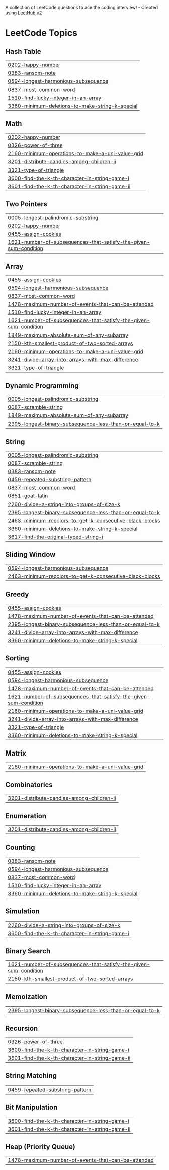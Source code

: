 A collection of LeetCode questions to ace the coding interview! - Created using [LeetHub v2](https://github.com/arunbhardwaj/LeetHub-2.0)
<!---LeetCode Topics Start-->
# LeetCode Topics
## Hash Table
|  |
| ------- |
| [0202-happy-number](https://github.com/om453/DSA_problems_leetcode/tree/master/0202-happy-number) |
| [0383-ransom-note](https://github.com/om453/DSA_problems_leetcode/tree/master/0383-ransom-note) |
| [0594-longest-harmonious-subsequence](https://github.com/om453/DSA_problems_leetcode/tree/master/0594-longest-harmonious-subsequence) |
| [0837-most-common-word](https://github.com/om453/DSA_problems_leetcode/tree/master/0837-most-common-word) |
| [1510-find-lucky-integer-in-an-array](https://github.com/om453/DSA_problems_leetcode/tree/master/1510-find-lucky-integer-in-an-array) |
| [3360-minimum-deletions-to-make-string-k-special](https://github.com/om453/DSA_problems_leetcode/tree/master/3360-minimum-deletions-to-make-string-k-special) |
## Math
|  |
| ------- |
| [0202-happy-number](https://github.com/om453/DSA_problems_leetcode/tree/master/0202-happy-number) |
| [0326-power-of-three](https://github.com/om453/DSA_problems_leetcode/tree/master/0326-power-of-three) |
| [2160-minimum-operations-to-make-a-uni-value-grid](https://github.com/om453/DSA_problems_leetcode/tree/master/2160-minimum-operations-to-make-a-uni-value-grid) |
| [3201-distribute-candies-among-children-ii](https://github.com/om453/DSA_problems_leetcode/tree/master/3201-distribute-candies-among-children-ii) |
| [3321-type-of-triangle](https://github.com/om453/DSA_problems_leetcode/tree/master/3321-type-of-triangle) |
| [3600-find-the-k-th-character-in-string-game-i](https://github.com/om453/DSA_problems_leetcode/tree/master/3600-find-the-k-th-character-in-string-game-i) |
| [3601-find-the-k-th-character-in-string-game-ii](https://github.com/om453/DSA_problems_leetcode/tree/master/3601-find-the-k-th-character-in-string-game-ii) |
## Two Pointers
|  |
| ------- |
| [0005-longest-palindromic-substring](https://github.com/om453/DSA_problems_leetcode/tree/master/0005-longest-palindromic-substring) |
| [0202-happy-number](https://github.com/om453/DSA_problems_leetcode/tree/master/0202-happy-number) |
| [0455-assign-cookies](https://github.com/om453/DSA_problems_leetcode/tree/master/0455-assign-cookies) |
| [1621-number-of-subsequences-that-satisfy-the-given-sum-condition](https://github.com/om453/DSA_problems_leetcode/tree/master/1621-number-of-subsequences-that-satisfy-the-given-sum-condition) |
## Array
|  |
| ------- |
| [0455-assign-cookies](https://github.com/om453/DSA_problems_leetcode/tree/master/0455-assign-cookies) |
| [0594-longest-harmonious-subsequence](https://github.com/om453/DSA_problems_leetcode/tree/master/0594-longest-harmonious-subsequence) |
| [0837-most-common-word](https://github.com/om453/DSA_problems_leetcode/tree/master/0837-most-common-word) |
| [1478-maximum-number-of-events-that-can-be-attended](https://github.com/om453/DSA_problems_leetcode/tree/master/1478-maximum-number-of-events-that-can-be-attended) |
| [1510-find-lucky-integer-in-an-array](https://github.com/om453/DSA_problems_leetcode/tree/master/1510-find-lucky-integer-in-an-array) |
| [1621-number-of-subsequences-that-satisfy-the-given-sum-condition](https://github.com/om453/DSA_problems_leetcode/tree/master/1621-number-of-subsequences-that-satisfy-the-given-sum-condition) |
| [1849-maximum-absolute-sum-of-any-subarray](https://github.com/om453/DSA_problems_leetcode/tree/master/1849-maximum-absolute-sum-of-any-subarray) |
| [2150-kth-smallest-product-of-two-sorted-arrays](https://github.com/om453/DSA_problems_leetcode/tree/master/2150-kth-smallest-product-of-two-sorted-arrays) |
| [2160-minimum-operations-to-make-a-uni-value-grid](https://github.com/om453/DSA_problems_leetcode/tree/master/2160-minimum-operations-to-make-a-uni-value-grid) |
| [3241-divide-array-into-arrays-with-max-difference](https://github.com/om453/DSA_problems_leetcode/tree/master/3241-divide-array-into-arrays-with-max-difference) |
| [3321-type-of-triangle](https://github.com/om453/DSA_problems_leetcode/tree/master/3321-type-of-triangle) |
## Dynamic Programming
|  |
| ------- |
| [0005-longest-palindromic-substring](https://github.com/om453/DSA_problems_leetcode/tree/master/0005-longest-palindromic-substring) |
| [0087-scramble-string](https://github.com/om453/DSA_problems_leetcode/tree/master/0087-scramble-string) |
| [1849-maximum-absolute-sum-of-any-subarray](https://github.com/om453/DSA_problems_leetcode/tree/master/1849-maximum-absolute-sum-of-any-subarray) |
| [2395-longest-binary-subsequence-less-than-or-equal-to-k](https://github.com/om453/DSA_problems_leetcode/tree/master/2395-longest-binary-subsequence-less-than-or-equal-to-k) |
## String
|  |
| ------- |
| [0005-longest-palindromic-substring](https://github.com/om453/DSA_problems_leetcode/tree/master/0005-longest-palindromic-substring) |
| [0087-scramble-string](https://github.com/om453/DSA_problems_leetcode/tree/master/0087-scramble-string) |
| [0383-ransom-note](https://github.com/om453/DSA_problems_leetcode/tree/master/0383-ransom-note) |
| [0459-repeated-substring-pattern](https://github.com/om453/DSA_problems_leetcode/tree/master/0459-repeated-substring-pattern) |
| [0837-most-common-word](https://github.com/om453/DSA_problems_leetcode/tree/master/0837-most-common-word) |
| [0851-goat-latin](https://github.com/om453/DSA_problems_leetcode/tree/master/0851-goat-latin) |
| [2260-divide-a-string-into-groups-of-size-k](https://github.com/om453/DSA_problems_leetcode/tree/master/2260-divide-a-string-into-groups-of-size-k) |
| [2395-longest-binary-subsequence-less-than-or-equal-to-k](https://github.com/om453/DSA_problems_leetcode/tree/master/2395-longest-binary-subsequence-less-than-or-equal-to-k) |
| [2463-minimum-recolors-to-get-k-consecutive-black-blocks](https://github.com/om453/DSA_problems_leetcode/tree/master/2463-minimum-recolors-to-get-k-consecutive-black-blocks) |
| [3360-minimum-deletions-to-make-string-k-special](https://github.com/om453/DSA_problems_leetcode/tree/master/3360-minimum-deletions-to-make-string-k-special) |
| [3617-find-the-original-typed-string-i](https://github.com/om453/DSA_problems_leetcode/tree/master/3617-find-the-original-typed-string-i) |
## Sliding Window
|  |
| ------- |
| [0594-longest-harmonious-subsequence](https://github.com/om453/DSA_problems_leetcode/tree/master/0594-longest-harmonious-subsequence) |
| [2463-minimum-recolors-to-get-k-consecutive-black-blocks](https://github.com/om453/DSA_problems_leetcode/tree/master/2463-minimum-recolors-to-get-k-consecutive-black-blocks) |
## Greedy
|  |
| ------- |
| [0455-assign-cookies](https://github.com/om453/DSA_problems_leetcode/tree/master/0455-assign-cookies) |
| [1478-maximum-number-of-events-that-can-be-attended](https://github.com/om453/DSA_problems_leetcode/tree/master/1478-maximum-number-of-events-that-can-be-attended) |
| [2395-longest-binary-subsequence-less-than-or-equal-to-k](https://github.com/om453/DSA_problems_leetcode/tree/master/2395-longest-binary-subsequence-less-than-or-equal-to-k) |
| [3241-divide-array-into-arrays-with-max-difference](https://github.com/om453/DSA_problems_leetcode/tree/master/3241-divide-array-into-arrays-with-max-difference) |
| [3360-minimum-deletions-to-make-string-k-special](https://github.com/om453/DSA_problems_leetcode/tree/master/3360-minimum-deletions-to-make-string-k-special) |
## Sorting
|  |
| ------- |
| [0455-assign-cookies](https://github.com/om453/DSA_problems_leetcode/tree/master/0455-assign-cookies) |
| [0594-longest-harmonious-subsequence](https://github.com/om453/DSA_problems_leetcode/tree/master/0594-longest-harmonious-subsequence) |
| [1478-maximum-number-of-events-that-can-be-attended](https://github.com/om453/DSA_problems_leetcode/tree/master/1478-maximum-number-of-events-that-can-be-attended) |
| [1621-number-of-subsequences-that-satisfy-the-given-sum-condition](https://github.com/om453/DSA_problems_leetcode/tree/master/1621-number-of-subsequences-that-satisfy-the-given-sum-condition) |
| [2160-minimum-operations-to-make-a-uni-value-grid](https://github.com/om453/DSA_problems_leetcode/tree/master/2160-minimum-operations-to-make-a-uni-value-grid) |
| [3241-divide-array-into-arrays-with-max-difference](https://github.com/om453/DSA_problems_leetcode/tree/master/3241-divide-array-into-arrays-with-max-difference) |
| [3321-type-of-triangle](https://github.com/om453/DSA_problems_leetcode/tree/master/3321-type-of-triangle) |
| [3360-minimum-deletions-to-make-string-k-special](https://github.com/om453/DSA_problems_leetcode/tree/master/3360-minimum-deletions-to-make-string-k-special) |
## Matrix
|  |
| ------- |
| [2160-minimum-operations-to-make-a-uni-value-grid](https://github.com/om453/DSA_problems_leetcode/tree/master/2160-minimum-operations-to-make-a-uni-value-grid) |
## Combinatorics
|  |
| ------- |
| [3201-distribute-candies-among-children-ii](https://github.com/om453/DSA_problems_leetcode/tree/master/3201-distribute-candies-among-children-ii) |
## Enumeration
|  |
| ------- |
| [3201-distribute-candies-among-children-ii](https://github.com/om453/DSA_problems_leetcode/tree/master/3201-distribute-candies-among-children-ii) |
## Counting
|  |
| ------- |
| [0383-ransom-note](https://github.com/om453/DSA_problems_leetcode/tree/master/0383-ransom-note) |
| [0594-longest-harmonious-subsequence](https://github.com/om453/DSA_problems_leetcode/tree/master/0594-longest-harmonious-subsequence) |
| [0837-most-common-word](https://github.com/om453/DSA_problems_leetcode/tree/master/0837-most-common-word) |
| [1510-find-lucky-integer-in-an-array](https://github.com/om453/DSA_problems_leetcode/tree/master/1510-find-lucky-integer-in-an-array) |
| [3360-minimum-deletions-to-make-string-k-special](https://github.com/om453/DSA_problems_leetcode/tree/master/3360-minimum-deletions-to-make-string-k-special) |
## Simulation
|  |
| ------- |
| [2260-divide-a-string-into-groups-of-size-k](https://github.com/om453/DSA_problems_leetcode/tree/master/2260-divide-a-string-into-groups-of-size-k) |
| [3600-find-the-k-th-character-in-string-game-i](https://github.com/om453/DSA_problems_leetcode/tree/master/3600-find-the-k-th-character-in-string-game-i) |
## Binary Search
|  |
| ------- |
| [1621-number-of-subsequences-that-satisfy-the-given-sum-condition](https://github.com/om453/DSA_problems_leetcode/tree/master/1621-number-of-subsequences-that-satisfy-the-given-sum-condition) |
| [2150-kth-smallest-product-of-two-sorted-arrays](https://github.com/om453/DSA_problems_leetcode/tree/master/2150-kth-smallest-product-of-two-sorted-arrays) |
## Memoization
|  |
| ------- |
| [2395-longest-binary-subsequence-less-than-or-equal-to-k](https://github.com/om453/DSA_problems_leetcode/tree/master/2395-longest-binary-subsequence-less-than-or-equal-to-k) |
## Recursion
|  |
| ------- |
| [0326-power-of-three](https://github.com/om453/DSA_problems_leetcode/tree/master/0326-power-of-three) |
| [3600-find-the-k-th-character-in-string-game-i](https://github.com/om453/DSA_problems_leetcode/tree/master/3600-find-the-k-th-character-in-string-game-i) |
| [3601-find-the-k-th-character-in-string-game-ii](https://github.com/om453/DSA_problems_leetcode/tree/master/3601-find-the-k-th-character-in-string-game-ii) |
## String Matching
|  |
| ------- |
| [0459-repeated-substring-pattern](https://github.com/om453/DSA_problems_leetcode/tree/master/0459-repeated-substring-pattern) |
## Bit Manipulation
|  |
| ------- |
| [3600-find-the-k-th-character-in-string-game-i](https://github.com/om453/DSA_problems_leetcode/tree/master/3600-find-the-k-th-character-in-string-game-i) |
| [3601-find-the-k-th-character-in-string-game-ii](https://github.com/om453/DSA_problems_leetcode/tree/master/3601-find-the-k-th-character-in-string-game-ii) |
## Heap (Priority Queue)
|  |
| ------- |
| [1478-maximum-number-of-events-that-can-be-attended](https://github.com/om453/DSA_problems_leetcode/tree/master/1478-maximum-number-of-events-that-can-be-attended) |
<!---LeetCode Topics End-->